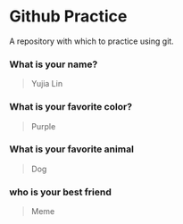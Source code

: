 # Github Practice

A repository with which to practice using git.

### What is your name?

> Yujia Lin


### What is your favorite color?

> Purple

### What is your favorite animal

> Dog
### who is your best friend

> Meme
